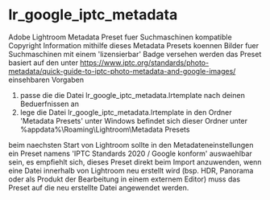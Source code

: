 # lr_google_iptc_metadata
Adobe Lightroom Metadata Preset fuer Suchmaschinen kompatible Copyright Information
mithilfe dieses Metadata Presets koennen Bilder fuer Suchmaschinen mit einem 'lizensierbar' Badge versehen werden
das Preset basiert auf den unter https://www.iptc.org/standards/photo-metadata/quick-guide-to-iptc-photo-metadata-and-google-images/ einsehbaren Vorgaben

1. passe die  die Datei lr_google_iptc_metadata.lrtemplate nach deinen Beduerfnissen an
2. lege die Datei lr_google_iptc_metadata.lrtemplate in den Ordner 'Metadata Presets'
   unter Windows befindet sich dieser Ordner unter %appdata%\Roaming\Lightroom\Metadata Presets

beim naechsten Start von Lightroom sollte in den Metadateneinstellungen ein Preset namens 'IPTC Standards 2020 / Google konform' auswaehlbar sein, es empfiehlt sich, dieses Preset direkt beim Import anzuwenden, wenn eine Datei innerhalb von Lightroom neu erstellt wird (bsp. HDR, Panorama oder als Produkt der Bearbeitung in einem externem Editor) muss das Preset auf die neu erstellte Datei angewendet werden.

